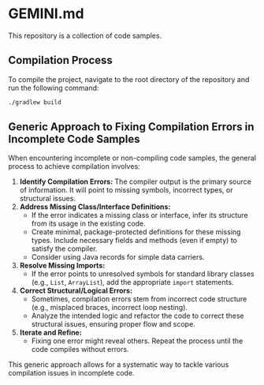 # GEMINI.md

This repository is a collection of code samples.

## Compilation Process

To compile the project, navigate to the root directory of the repository and run the following command:

```bash
./gradlew build
```

## Generic Approach to Fixing Compilation Errors in Incomplete Code Samples

When encountering incomplete or non-compiling code samples, the general process to achieve compilation involves:

1.  **Identify Compilation Errors:** The compiler output is the primary source of information. It will point to missing symbols, incorrect types, or structural issues.
2.  **Address Missing Class/Interface Definitions:**
    *   If the error indicates a missing class or interface, infer its structure from its usage in the existing code.
    *   Create minimal, package-protected definitions for these missing types. Include necessary fields and methods (even if empty) to satisfy the compiler.
    *   Consider using Java records for simple data carriers.
3.  **Resolve Missing Imports:**
    *   If the error points to unresolved symbols for standard library classes (e.g., `List`, `ArrayList`), add the appropriate `import` statements.
4.  **Correct Structural/Logical Errors:**
    *   Sometimes, compilation errors stem from incorrect code structure (e.g., misplaced braces, incorrect loop nesting).
    *   Analyze the intended logic and refactor the code to correct these structural issues, ensuring proper flow and scope.
5.  **Iterate and Refine:**
    *   Fixing one error might reveal others. Repeat the process until the code compiles without errors.

This generic approach allows for a systematic way to tackle various compilation issues in incomplete code.

